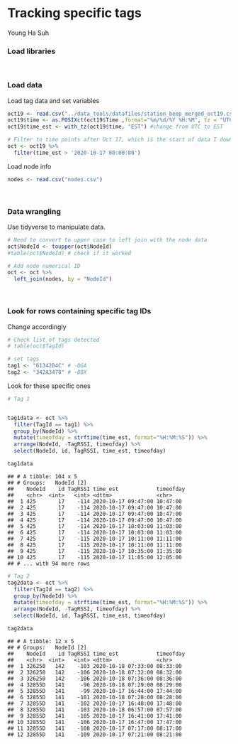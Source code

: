 Tracking specific tags
================
Young Ha Suh

### Load libraries

<br>

### Load data

Load tag data and set variables

``` r
oct19 <- read.csv("../data_tools/datafiles/station_beep_merged_oct19.csv" )
oct19$time <- as.POSIXct(oct19$Time ,format="%m/%d/%Y %H:%M", tz = "UTC")
oct19$time_est <- with_tz(oct19$time, "EST") #change from UTC to EST

# Filter to time points after Oct 17, which is the start of data I downloaded
oct <- oct19 %>% 
  filter(time_est > '2020-10-17 00:00:00')
```

Load node info

``` r
nodes <- read.csv("nodes.csv")
```

<br>

### Data wrangling

Use tidyverse to manipulate data.

``` r
# Need to convert to upper case to left join with the node data
oct$NodeId <- toupper(oct$NodeId)
#table(oct$NodeId) # check if it worked

# Add node numerical ID
oct <- oct %>% 
  left_join(nodes, by = "NodeId")
```

<br>

### Look for rows containing specific tag IDs

Change accordingly

``` r
# Check list of tags detected
# table(oct$TagId)

# set tags
tag1 <- "61342D4C" # -QGA
tag2 <- "342A3478" # -BBX
```

Look for these specific ones

``` r
# Tag 1


tag1data <- oct %>% 
  filter(TagId == tag1) %>% 
  group_by(NodeId) %>% 
  mutate(timeofday = strftime(time_est, format="%H:%M:%S")) %>% 
  arrange(NodeId, -TagRSSI, timeofday) %>% 
  select(NodeId, id, TagRSSI, time_est, timeofday)

tag1data
```

    ## # A tibble: 104 x 5
    ## # Groups:   NodeId [2]
    ##    NodeId    id TagRSSI time_est            timeofday
    ##    <chr>  <int>   <int> <dttm>              <chr>    
    ##  1 425       17    -114 2020-10-17 09:47:00 10:47:00 
    ##  2 425       17    -114 2020-10-17 09:47:00 10:47:00 
    ##  3 425       17    -114 2020-10-17 09:47:00 10:47:00 
    ##  4 425       17    -114 2020-10-17 09:47:00 10:47:00 
    ##  5 425       17    -114 2020-10-17 10:03:00 11:03:00 
    ##  6 425       17    -114 2020-10-17 10:03:00 11:03:00 
    ##  7 425       17    -115 2020-10-17 10:11:00 11:11:00 
    ##  8 425       17    -115 2020-10-17 10:11:00 11:11:00 
    ##  9 425       17    -115 2020-10-17 10:35:00 11:35:00 
    ## 10 425       17    -115 2020-10-17 11:05:00 12:05:00 
    ## # ... with 94 more rows

``` r
# Tag 2
tag2data <- oct %>% 
  filter(TagId == tag2) %>% 
  group_by(NodeId) %>% 
  mutate(timeofday = strftime(time_est, format="%H:%M:%S")) %>% 
  arrange(NodeId, -TagRSSI, timeofday) %>% 
  select(NodeId, id, TagRSSI, time_est, timeofday)

tag2data
```

    ## # A tibble: 12 x 5
    ## # Groups:   NodeId [2]
    ##    NodeId    id TagRSSI time_est            timeofday
    ##    <chr>  <int>   <int> <dttm>              <chr>    
    ##  1 326250   142    -103 2020-10-18 07:33:00 08:33:00 
    ##  2 326250   142    -106 2020-10-18 07:32:00 08:32:00 
    ##  3 326250   142    -106 2020-10-18 07:36:00 08:36:00 
    ##  4 32855D   141     -96 2020-10-18 07:29:00 08:29:00 
    ##  5 32855D   141     -99 2020-10-17 16:44:00 17:44:00 
    ##  6 32855D   141    -101 2020-10-18 07:28:00 08:28:00 
    ##  7 32855D   141    -102 2020-10-17 16:48:00 17:48:00 
    ##  8 32855D   141    -103 2020-10-18 06:57:00 07:57:00 
    ##  9 32855D   141    -105 2020-10-17 16:41:00 17:41:00 
    ## 10 32855D   141    -106 2020-10-17 16:47:00 17:47:00 
    ## 11 32855D   141    -108 2020-10-17 07:17:00 08:17:00 
    ## 12 32855D   141    -109 2020-10-17 07:21:00 08:21:00
